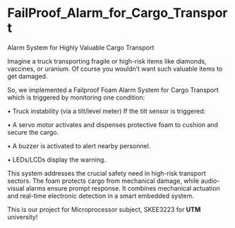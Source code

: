# FailProof_Alarm_for_Cargo_Transport
Alarm System for Highly Valuable Cargo Transport

Imagine a truck transporting fragile or high-risk items like diamonds, vaccines, or uranium. Of course you wouldn’t want such valuable items to get damaged. 

So, we implemented a Failproof Foam Alarm System for Cargo Transport which is triggered by monitoring one condition:

•	Truck instability (via a tilt/level meter)
If the tilt sensor is triggered:

•	A servo motor activates and dispenses protective foam to cushion and secure the cargo.

•	A buzzer is activated to alert nearby personnel.

•	LEDs/LCDs display the warning.

This system addresses the crucial safety need in high-risk transport sectors. The foam protects cargo from mechanical damage, while audio-visual alarms ensure prompt response. It combines mechanical actuation and real-time electronic detection in a smart embedded system.

This is our project for Microprocessor subject, SKEE3223 for **UTM** university!
